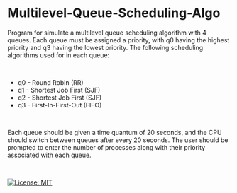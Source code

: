 # Multilevel-Queue-Scheduling-Algo


<p>Program for simulate a multilevel queue scheduling algorithm with 4 queues. Each queue must be assigned a priority, with q0 having the highest priority and q3 having the lowest priority. The following scheduling algorithms used for in each queue:</p>

<br />
<ul>
  <li>q0 - Round Robin (RR)</li>
  <li>q1 - Shortest Job First (SJF)</li>
  <li>q2 - Shortest Job First (SJF)</li>
  <li>q3 - First-In-First-Out (FIFO)</li>
</ul>

<br />
<p>Each queue should be given a time quantum of 20 seconds, and the CPU should switch between queues after every 20 seconds. The user should be prompted to enter the number of processes along with their priority associated with each queue.</p>

<br />
<p>
<a href="https://github.com/UltiRequiem/python-projects-for-intermediates/blob/main/LICENSE">
  <img alt="License: MIT" src="https://black.readthedocs.io/en/stable/_static/license.svg">
 </a
</p>
